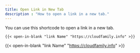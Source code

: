 ```yaml
---
title: Open Link in New Tab
description : "How to open a link in a new tab."
---
```


You can use this shortcode to open a link in a new tab.

```markdown
{{< open-in-blank "link Name" "https://cloudfamily.info" >}}
```


{{< open-in-blank "link Name" "https://cloudfamily.info" >}}
